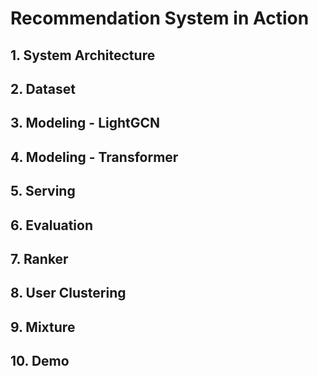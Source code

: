 # Recommendation System in Action
## 1. System Architecture
## 2. Dataset
## 3. Modeling - LightGCN
## 4. Modeling - Transformer
## 5. Serving
## 6. Evaluation
## 7. Ranker
## 8. User Clustering
## 9. Mixture
## 10. Demo